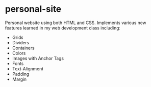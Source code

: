 # personal-site
Personal website using both HTML and CSS. Implements various new features learned in my web development class including:
- Grids
- Dividers
- Containers
- Colors
- Images with Anchor Tags
- Fonts
- Text-Alignment
- Padding
- Margin
